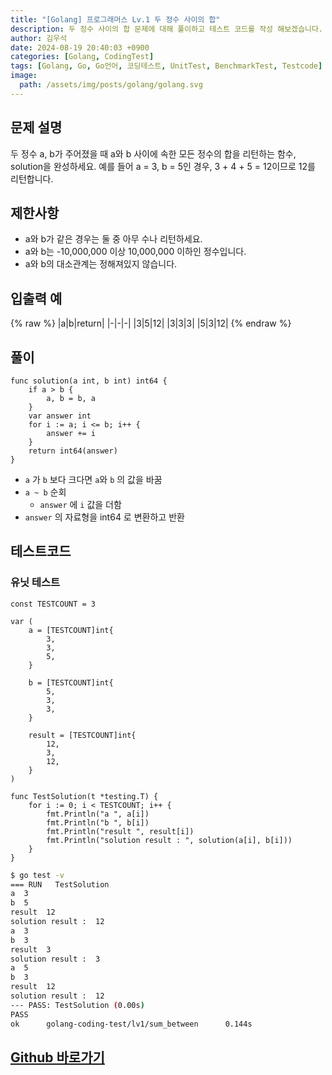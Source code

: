 ```yaml
---
title: "[Golang] 프로그래머스 Lv.1 두 정수 사이의 합"
description: 두 정수 사이의 합 문제에 대해 풀이하고 테스트 코드를 작성 해보겠습니다.
author: 김우석
date: 2024-08-19 20:40:03 +0900
categories: [Golang, CodingTest]
tags: [Golang, Go, Go언어, 코딩테스트, UnitTest, BenchmarkTest, Testcode]
image:
  path: /assets/img/posts/golang/golang.svg
---
```


## 문제 설명
두 정수 a, b가 주어졌을 때 a와 b 사이에 속한 모든 정수의 합을 리턴하는 함수, solution을 완성하세요.
예를 들어 a = 3, b = 5인 경우, 3 + 4 + 5 = 12이므로 12를 리턴합니다.


## 제한사항
- a와 b가 같은 경우는 둘 중 아무 수나 리턴하세요.
- a와 b는 -10,000,000 이상 10,000,000 이하인 정수입니다.
- a와 b의 대소관계는 정해져있지 않습니다.


## 입출력 예
{% raw %}
|a|b|return|
|-|-|-|
|3|5|12|
|3|3|3|
|5|3|12|
{% endraw %}


## 풀이 
```golang
func solution(a int, b int) int64 {
	if a > b {
		a, b = b, a
	}
	var answer int
	for i := a; i <= b; i++ {
		answer += i
	}
	return int64(answer)
}
```

- `a` 가 `b` 보다 크다면 `a`와 `b` 의 값을 바꿈
- `a ~ b` 순회
	- `answer` 에 `i` 값을 더함
- `answer` 의 자료형을 int64 로 변환하고 반환


## 테스트코드
### 유닛 테스트
```golang
const TESTCOUNT = 3

var (
	a = [TESTCOUNT]int{
		3,
		3,
		5,
	}

	b = [TESTCOUNT]int{
		5,
		3,
		3,
	}

	result = [TESTCOUNT]int{
		12,
		3,
		12,
	}
)

func TestSolution(t *testing.T) {
	for i := 0; i < TESTCOUNT; i++ {
		fmt.Println("a ", a[i])
		fmt.Println("b ", b[i])
		fmt.Println("result ", result[i])
		fmt.Println("solution result : ", solution(a[i], b[i]))
	}
}
```

```bash
$ go test -v
=== RUN   TestSolution
a  3
b  5
result  12
solution result :  12
a  3
b  3
result  3
solution result :  3
a  5
b  3
result  12
solution result :  12
--- PASS: TestSolution (0.00s)
PASS
ok      golang-coding-test/lv1/sum_between      0.144s
```


## [Github 바로가기](https://github.com/kr-goos/golang-coding-test/tree/master/programmers/Lv1/sum_between)